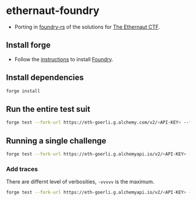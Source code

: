 # ethernaut-foundry

* Porting in [foundry-rs](https://github.com/foundry-rs/foundry) of the solutions for [The Ethernaut CTF](https://github.com/OpenZeppelin/ethernaut).

## Install forge

* Follow the [instructions](https://book.getfoundry.sh/getting-started/installation.html) to install [Foundry](https://github.com/foundry-rs/foundry).

## Install dependencies

```bash
forge install
```

## Run the entire test suit

```bash
forge test --fork-url https://eth-goerli.g.alchemy.com/v2/<API-KEY> --fork-block-number 8400000
```

## Running a single challenge

```bash
forge test --fork-url https://eth-goerli.g.alchemyapi.io/v2/<API-KEY> --fork-block-number 8400000 --match-contract Hello
```

### Add traces

There are differnt level of verbosities, `-vvvvv` is the maximum.

```bash
forge test --fork-url https://eth-goerli.g.alchemyapi.io/v2/<API-KEY> --fork-block-number 8400000 --match-contract Hello -vvvvv
```
